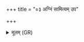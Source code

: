 +++
title = "०३ अग्निं सामित्यम् उप"

+++
<details><summary>मूलम् (GR)</summary>

अग्निं सामित्यम् उप सं सदेम  
वाचा प्रियं मधुमत्या वदन्तः ।  
सोमो राजा वरुणो मित्रधर्मा  
मयि श्रेमाणम् उप सं नमन्तु ॥ +++(emend. Bhatt. (footnote))+++
</details>